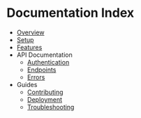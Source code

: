 # Documentation Index

- [Overview](docs/overview.md)
- [Setup](docs/setup.md)
- [Features](docs/features.md)
- API Documentation
  - [Authentication](docs/api/authentication.md)
  - [Endpoints](docs/api/endpoints.md)
  - [Errors](docs/api/errors.md)
- Guides
  - [Contributing](docs/guides/contributing.md)
  - [Deployment](docs/guides/deployment.md)
  - [Troubleshooting](docs/guides/troubleshooting.md)
